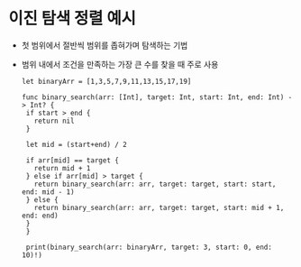 # 이진 탐색 정렬 예시
- 첫 범위에서 절반씩 범위를 좁혀가며 탐색하는 기법
- 범위 내에서 조건을 만족하는 가장 큰 수를 찾을 때 주로 사용


      let binaryArr = [1,3,5,7,9,11,13,15,17,19]

      func binary_search(arr: [Int], target: Int, start: Int, end: Int) -> Int? {
       if start > end {
         return nil
       }

       let mid = (start+end) / 2

       if arr[mid] == target {
         return mid + 1
       } else if arr[mid] > target {
         return binary_search(arr: arr, target: target, start: start, end: mid - 1)
       } else {
         return binary_search(arr: arr, target: target, start: mid + 1, end: end)
       }
       }

       print(binary_search(arr: binaryArr, target: 3, start: 0, end: 10)!)
